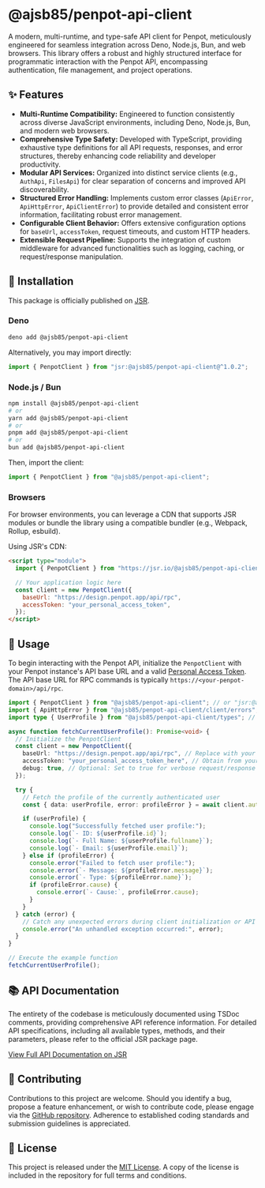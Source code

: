 # @ajsb85/penpot-api-client

A modern, multi-runtime, and type-safe API client for Penpot, meticulously engineered for seamless integration across Deno, Node.js, Bun, and web browsers. This library offers a robust and highly structured interface for programmatic interaction with the Penpot API, encompassing authentication, file management, and project operations.

[](https://jsr.io/@ajsb85/penpot-api-client)
[](https://www.google.com/search?q=https://github.com/ajsb85/penpot-api-client/blob/main/LICENSE)

## ✨ Features

* **Multi-Runtime Compatibility:** Engineered to function consistently across diverse JavaScript environments, including Deno, Node.js, Bun, and modern web browsers.
* **Comprehensive Type Safety:** Developed with TypeScript, providing exhaustive type definitions for all API requests, responses, and error structures, thereby enhancing code reliability and developer productivity.
* **Modular API Services:** Organized into distinct service clients (e.g., `AuthApi`, `FilesApi`) for clear separation of concerns and improved API discoverability.
* **Structured Error Handling:** Implements custom error classes (`ApiError`, `ApiHttpError`, `ApiClientError`) to provide detailed and consistent error information, facilitating robust error management.
* **Configurable Client Behavior:** Offers extensive configuration options for `baseUrl`, `accessToken`, request timeouts, and custom HTTP headers.
* **Extensible Request Pipeline:** Supports the integration of custom middleware for advanced functionalities such as logging, caching, or request/response manipulation.

## 🚀 Installation

This package is officially published on [JSR](https://jsr.io/@ajsb85/penpot-api-client).

### Deno

```bash
deno add @ajsb85/penpot-api-client
```

Alternatively, you may import directly:

```typescript
import { PenpotClient } from "jsr:@ajsb85/penpot-api-client@^1.0.2";
```

### Node.js / Bun

```bash
npm install @ajsb85/penpot-api-client
# or
yarn add @ajsb85/penpot-api-client
# or
pnpm add @ajsb85/penpot-api-client
# or
bun add @ajsb85/penpot-api-client
```

Then, import the client:

```typescript
import { PenpotClient } from "@ajsb85/penpot-api-client";
```

### Browsers

For browser environments, you can leverage a CDN that supports JSR modules or bundle the library using a compatible bundler (e.g., Webpack, Rollup, esbuild).

Using JSR's CDN:

```html
<script type="module">
  import { PenpotClient } from "https://jsr.io/@ajsb85/penpot-api-client@^1.0.2/src/index.ts";

  // Your application logic here
  const client = new PenpotClient({
    baseUrl: "https://design.penpot.app/api/rpc",
    accessToken: "your_personal_access_token",
  });
</script>
```

## 📖 Usage

To begin interacting with the Penpot API, initialize the `PenpotClient` with your Penpot instance's API base URL and a valid [Personal Access Token](https://help.penpot.app/user-guide/personal-access-tokens/). The API base URL for RPC commands is typically `https://<your-penpot-domain>/api/rpc`.

```typescript
import { PenpotClient } from "@ajsb85/penpot-api-client"; // or "jsr:@ajsb85/penpot-api-client" for Deno
import { ApiHttpError } from "@ajsb85/penpot-api-client/client/errors"; // For robust error handling
import type { UserProfile } from "@ajsb85/penpot-api-client/types"; // For type safety

async function fetchCurrentUserProfile(): Promise<void> {
  // Initialize the PenpotClient
  const client = new PenpotClient({
    baseUrl: "https://design.penpot.app/api/rpc", // Replace with your Penpot instance's RPC API base URL
    accessToken: "your_personal_access_token_here", // Obtain from your Penpot user settings
    debug: true, // Optional: Set to true for verbose request/response logging
  });

  try {
    // Fetch the profile of the currently authenticated user
    const { data: userProfile, error: profileError } = await client.auth.getProfile().exec();

    if (userProfile) {
      console.log("Successfully fetched user profile:");
      console.log(`- ID: ${userProfile.id}`);
      console.log(`- Full Name: ${userProfile.fullname}`);
      console.log(`- Email: ${userProfile.email}`);
    } else if (profileError) {
      console.error("Failed to fetch user profile:");
      console.error(`- Message: ${profileError.message}`);
      console.error(`- Type: ${profileError.name}`);
      if (profileError.cause) {
        console.error(`- Cause:`, profileError.cause);
      }
    }
  } catch (error) {
    // Catch any unexpected errors during client initialization or API call execution
    console.error("An unhandled exception occurred:", error);
  }
}

// Execute the example function
fetchCurrentUserProfile();
```

## 📚 API Documentation

The entirety of the codebase is meticulously documented using TSDoc comments, providing comprehensive API reference information. For detailed API specifications, including all available types, methods, and their parameters, please refer to the official JSR package page.

[View Full API Documentation on JSR](https://jsr.io/@ajsb85/penpot-api-client)

## 🤝 Contributing

Contributions to this project are welcome. Should you identify a bug, propose a feature enhancement, or wish to contribute code, please engage via the [GitHub repository](https://www.google.com/search?q=https://github.com/ajsb85/penpot-api-client/issues). Adherence to established coding standards and submission guidelines is appreciated.

## 📄 License

This project is released under the [MIT License](https://www.google.com/search?q=https://github.com/ajsb85/penpot-api-client/blob/main/LICENSE). A copy of the license is included in the repository for full terms and conditions.
